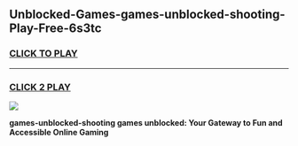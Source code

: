 
## Unblocked-Games-games-unblocked-shooting-Play-Free-6s3tc
<h3>
<a href="https://premium76.site?title=games-unblocked-shooting&ref=18A">CLICK TO PLAY</a></h3>
<hr>

<h3>
<a href="https://premium76.site?title=games-unblocked-shooting&ref=18A">CLICK 2 PLAY</a>
  
</h3>

<a href="https://premium76.site?title=games-unblocked-shooting&ref=18A"><img src="https://clearcache.store/games.png"></a>


**games-unblocked-shooting games unblocked: Your Gateway to Fun and Accessible Online Gaming**
